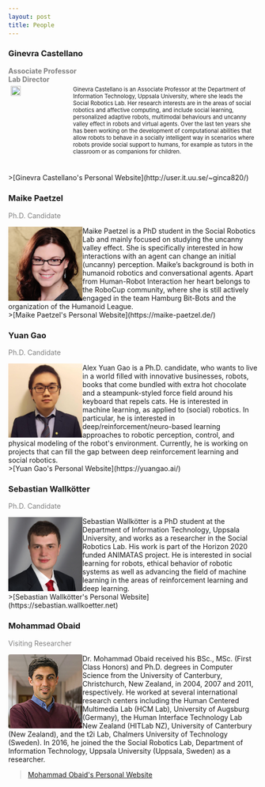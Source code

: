 ```yaml
---
layout: post
title: People
---
```

<style>
.iconDetails {
	float:left; 
	width:20%;
    	height:20%;
	max-height:150px;
	max-width:150px; 
} 

.container {
    width:100%;
    height:24%;
    padding:1%;
}
h4 {
    margin:0px;
}
</style>

<script>
function toggleAbstract(btn) {
    var x = btn.nextElementSibling;
    if (x.innerHTML === "") {
        x.innerHTML = x.getAttribute("text");
    } else {
        x.innerHTML = "";
    }
}
</script>

### Ginevra Castellano

<h4 style="color:grey"> Associate Professor </h4>
<h4 style="color:grey"> Lab Director </h4>
<div class='container'>
    <div>
		<img src='../images/people-ginevra.jpg' class='iconDetails'>
    </div>  
    <div style='margin-left:25%;'>
    <div style="font-size:.8em"> Ginevra Castellano is an Associate Professor at the Department of Information Technology, Uppsala University, where she leads the Social Robotics Lab. Her research interests are in the areas of social robotics and affective computing, and include social learning, personalized adaptive robots, multimodal behaviours and uncanny valley effect in robots and virtual agents. Over the last ten years she has been working on the development of computational abilities that allow robots to behave in a socially intelligent way in scenarios where robots provide social support to humans, for example as tutors in the classroom or as companions for children.</div>
	<h6></h6>
    </div>
</div>
>[Ginevra Castellano's Personal Website](http://user.it.uu.se/~ginca820/)

### Maike Paetzel
<span style="color:grey"> Ph.D. Candidate </span>

<img align="left" width="150px" height="150px" src="../images/people-maike.jpg">
Maike Paetzel is a PhD student in the Social Robotics Lab and mainly focused on studying the uncanny valley effect. She is specifically interested in how interactions with an agent can change an initial (uncanny) perception. Maike’s background is both in humanoid robotics and conversational agents. Apart from Human-Robot Interaction her heart belongs to the RoboCup community, where she is still actively engaged in the team Hamburg Bit-Bots and the organization of the Humanoid League.


<br />
>[Maike Paetzel's Personal Website](https://maike-paetzel.de/)

### Yuan Gao
<span style="color:grey"> Ph.D. Candidate </span>

<img align="left" width="150px" height="150px" src="../images/people-alex.jpg">
Alex Yuan Gao is a Ph.D. candidate, who wants to live in a world filled with innovative businesses, robots, books that come bundled with extra hot chocolate and a steampunk-styled force field around his keyboard that repels cats. He is interested in machine learning, as applied to (social) robotics. In particular, he is interested in deep/reinforcement/neuro-based learning approaches to robotic perception, control, and physical modeling of the robot's environment. Currently, he is working on projects that can fill the gap between deep reinforcement learning and social robotics.


<br />
>[Yuan Gao's Personal Website](https://yuangao.ai/)

### Sebastian Wallkötter
<span style="color:grey"> Ph.D. Candidate </span>

<img align="left" width="150px" height="150px" src="../images/people-sebastian.jpg">
Sebastian Wallkötter is a PhD student at the Department of Information Technology, Uppsala University, and works as a researcher in the Social Robotics Lab. His work is part of the Horizon 2020 funded ANIMATAS project. He is interested in social learning for robots, ethical behavior of robotic systems as well as advancing the field of machine learning in the areas of reinforcement learning and deep learning.


<br />
>[Sebastian Wallkötter's Personal Website](https://sebastian.wallkoetter.net)


### Mohammad Obaid
<span style="color:grey"> Visiting Researcher </span>

<img align="left" width="150px" height="150px" src="../images/people-mohammad.jpg">
Dr. Mohammad Obaid received his BSc., MSc. (First Class Honors) and Ph.D. degrees in Computer Science from the University of Canterbury, Christchurch, New Zealand, in 2004, 2007 and 2011, respectively. He worked at several international research centers including the Human Centered Multimedia Lab (HCM Lab), University of Augsburg (Germany), the Human Interface Technology Lab New Zealand (HITLab NZ), University of Canterbury (New Zealand), and the t2i Lab, Chalmers University of Technology (Sweden). In 2016, he joined the the Social Robotics Lab, Department of Information Technology, Uppsala University (Uppsala, Sweden) as a researcher.

>[Mohammad Obaid's Personal Website](https://http://t2i.se/mohammad-obaid/)
